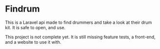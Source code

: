 # Findrum
This is a Laravel api made to find drummers and take a look at their drum kit. It is safe to open, and use.

This project is not complete yet. It is still missing feature tests, a front-end, and a website to use it with. 